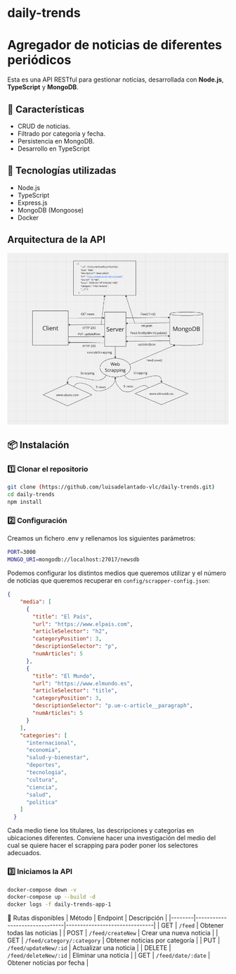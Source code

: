 # daily-trends
# Agregador de noticias de diferentes periódicos

Esta es una API RESTful para gestionar noticias, desarrollada con **Node.js**, **TypeScript** y **MongoDB**.  

## 🚀 Características
- CRUD de noticias.
- Filtrado por categoría y fecha.
- Persistencia en MongoDB.
- Desarrollo en TypeScript

## 📌 Tecnologías utilizadas
- Node.js
- TypeScript
- Express.js
- MongoDB (Mongoose)
- Docker 

## Arquitectura de la API

![Diagrama de arquitectura](./assets/diagramaApp.png)


## 📦 Instalación
### 1️⃣ Clonar el repositorio
```sh
git clone (https://github.com/luisadelantado-vlc/daily-trends.git)
cd daily-trends
npm install
```
### 2️⃣ Configuración
Creamos un fichero .env y rellenamos los siguientes parámetros:
```sh
PORT=3000
MONGO_URI=mongodb://localhost:27017/newsdb
```
Podemos configurar los distintos medios que queremos utilizar y el número de noticias que queremos recuperar en ```config/scrapper-config.json```:

```json
{
    "media": [
      {
        "title": "El País",
        "url": "https://www.elpais.com",
        "articleSelector": "h2",
        "categoryPosition": 3,
        "descriptionSelector": "p",
        "numArticles": 5
      },
      {
        "title": "El Mundo",
        "url": "https://www.elmundo.es",
        "articleSelector": "title",
        "categoryPosition": 3,
        "descriptionSelector": "p.ue-c-article__paragraph",
        "numArticles": 5
      }
    ],
    "categories": [
      "internacional",
      "economia",
      "salud-y-bienestar",
      "deportes",
      "tecnologia",
      "cultura",
      "ciencia",
      "salud",
      "politica"
    ]
  }
```
Cada medio tiene los titulares, las descripciones y categorías en ubicaciones diferentes. Conviene hacer una investigación del medio del cual se quiere hacer el scrapping para poder poner los selectores adecuados.

### 3️⃣ Iniciamos la API
```sh
docker-compose down -v
docker-compose up --build -d
docker logs -f daily-trends-app-1
```

🔗 Rutas disponibles
| Método | Endpoint                      | Descripción                   |
|--------|-------------------------------|-------------------------------|
| GET    | `/feed`                        | Obtener todas las noticias    |
| POST   | `/feed/createNew`              | Crear una nueva noticia       |
| GET    | `/feed/category/:category`     | Obtener noticias por categoría |
| PUT    | `/feed/updateNew/:id`          | Actualizar una noticia        |
| DELETE | `/feed/deleteNew/:id`          | Eliminar una noticia          |
| GET    | `/feed/date/:date`             | Obtener noticias por fecha    |





